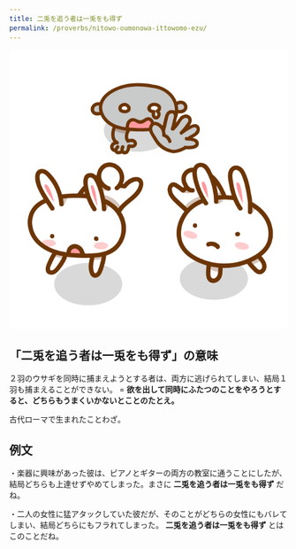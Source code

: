 ```yaml
---
title: 二兎を追う者は一兎をも得ず
permalink: /proverbs/nitowo-oumonowa-ittowomo-ezu/
---
```


![](/assets/images/proverbs/nitowooumonowa-ittowomoezu.png)

## 「二兎を追う者は一兎をも得ず」の意味

２羽のウサギを同時に捕まえようとする者は、両方に逃げられてしまい、結局１羽も捕まえることができない。 = **欲を出して同時にふたつのことをやろうとすると、どちらもうまくいかないとことのたとえ。**  
  
古代ローマで生まれたことわざ。

## 例文

・楽器に興味があった彼は、ピアノとギターの両方の教室に通うことにしたが、結局どちらも上達せずやめてしまった。まさに **二兎を追う者は一兎をも得ず**
だね。

・二人の女性に猛アタックしていた彼だが、そのことがどちらの女性にもバレてしまい、結局どちらにもフラれてしまった。 **二兎を追う者は一兎をも得ず**
とはこのことだね。
